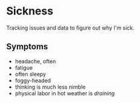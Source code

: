 # Sickness

Tracking issues and data to figure out why I'm sick.

## Symptoms

* headache, often
* fatigue
* often sleepy
* foggy-headed
* thinking is much less nimble
* physical labor in hot weather is _draining_
